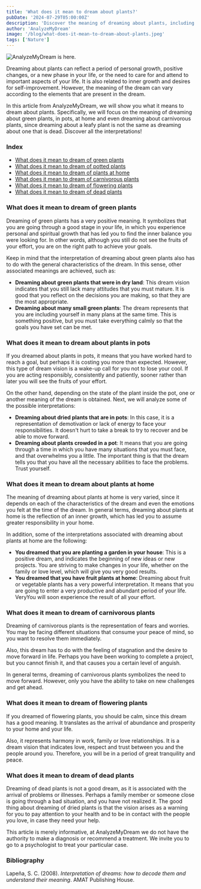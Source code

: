 ```yaml
---
title: 'What does it mean to dream about plants?'
pubDate: '2024-07-29T05:00:00Z'
description: 'Discover the meaning of dreaming about plants, including interpretations of green plants, potted plants, house plants, carnivorous plants, flowering plants, and dead plants.'
author: 'AnalyzeMyDream'
image: '/blog/what-does-it-mean-to-dream-about-plants.jpeg'
tags: ['Nature']
---
```


![AnalyzeMyDream is here.](/blog/what-does-it-mean-to-dream-about-plants.jpeg)

Dreaming about plants can reflect a period of personal growth, positive changes, or a new phase in your life, or the need to care for and attend to important aspects of your life. It is also related to inner growth and desires for self-improvement. However, the meaning of the dream can vary according to the elements that are present in the dream.

In this article from AnalyzeMyDream, we will show you what it means to dream about plants. Specifically, we will focus on the meaning of dreaming about green plants, in pots, at home and even dreaming about carnivorous plants, since dreaming about a leafy plant is not the same as dreaming about one that is dead. Discover all the interpretations!

### Index

- [What does it mean to dream of green plants](#what-does-it-mean-to-dream-of-green-plants)
- [What does it mean to dream of potted plants](#what-does-it-mean-to-dream-of-potted-plants)
- [What does it mean to dream of plants at home](#what-does-it-mean-to-dream-of-plants-at-home)
- [What does it mean to dream of carnivorous plants](#what-does-it-mean-to-dream-of-carnivorous-plants)
- [What does it mean to dream of flowering plants](#what-does-it-mean-to-dream-of-flowering-plants)
- [What does it mean to dream of dead plants](#what-does-it-mean-to-dream-of-dead-plants)

### What does it mean to dream of green plants

Dreaming of green plants has a very positive meaning. It symbolizes that you are going through a good stage in your life, in which you experience personal and spiritual growth that has led you to find the inner balance you were looking for. In other words, although you still do not see the fruits of your effort, you are on the right path to achieve your goals.

Keep in mind that the interpretation of dreaming about green plants also has to do with the general characteristics of the dream. In this sense, other associated meanings are achieved, such as:

- **Dreaming about green plants that were in dry land**: This dream vision indicates that you still lack many attitudes that you must mature. It is good that you reflect on the decisions you are making, so that they are the most appropriate.
- **Dreaming about many small green plants**: The dream represents that you are including yourself in many plans at the same time. This is something positive, but you must take everything calmly so that the goals you have set can be met.

### What does it mean to dream about plants in pots

If you dreamed about plants in pots, it means that you have worked hard to reach a goal, but perhaps it is costing you more than expected. However, this type of dream vision is a wake-up call for you not to lose your cool. If you are acting responsibly, consistently and patiently, sooner rather than later you will see the fruits of your effort.

On the other hand, depending on the state of the plant inside the pot, one or another meaning of the dream is obtained. Next, we will analyze some of the possible interpretations:

- **Dreaming about dried plants that are in pots**: In this case, it is a representation of demotivation or lack of energy to face your responsibilities. It doesn't hurt to take a break to try to recover and be able to move forward.
- **Dreaming about plants crowded in a pot**: It means that you are going through a time in which you have many situations that you must face, and that overwhelms you a little. The important thing is that the dream tells you that you have all the necessary abilities to face the problems. Trust yourself.

### What does it mean to dream about plants at home

The meaning of dreaming about plants at home is very varied, since it depends on each of the characteristics of the dream and even the emotions you felt at the time of the dream. In general terms, dreaming about plants at home is the reflection of an inner growth, which has led you to assume greater responsibility in your home.

In addition, some of the interpretations associated with dreaming about plants at home are the following:

- **You dreamed that you are planting a garden in your house**: This is a positive dream, and indicates the beginning of new ideas or new projects. You are striving to make changes in your life, whether on the family or love level, which will give you very good results.
- **You dreamed that you have fruit plants at home**: Dreaming about fruit or vegetable plants has a very powerful interpretation. It means that you are going to enter a very productive and abundant period of your life. VeryYou will soon experience the result of all your effort.

### What does it mean to dream of carnivorous plants

Dreaming of carnivorous plants is the representation of fears and worries. You may be facing different situations that consume your peace of mind, so you want to resolve them immediately.

Also, this dream has to do with the feeling of stagnation and the desire to move forward in life. Perhaps you have been working to complete a project, but you cannot finish it, and that causes you a certain level of anguish.

In general terms, dreaming of carnivorous plants symbolizes the need to move forward. However, only you have the ability to take on new challenges and get ahead.

### What does it mean to dream of flowering plants

If you dreamed of flowering plants, you should be calm, since this dream has a good meaning. It translates as the arrival of abundance and prosperity to your home and your life.

Also, it represents harmony in work, family or love relationships. It is a dream vision that indicates love, respect and trust between you and the people around you. Therefore, you will be in a period of great tranquility and peace.

### What does it mean to dream of dead plants

Dreaming of dead plants is not a good dream, as it is associated with the arrival of problems or illnesses. Perhaps a family member or someone close is going through a bad situation, and you have not realized it. The good thing about dreaming of dried plants is that the vision arises as a warning for you to pay attention to your health and to be in contact with the people you love, in case they need your help.

This article is merely informative, at AnalyzeMyDream we do not have the authority to make a diagnosis or recommend a treatment. We invite you to go to a psychologist to treat your particular case.

### Bibliography

Lapeña, S. C. (2008). *Interpretation of dreams: how to decode them and understand their meaning*. AMAT Publishing House.